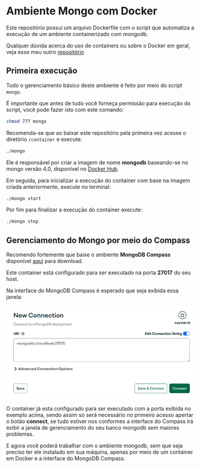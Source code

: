 # Ambiente Mongo com Docker

Este repositório possui um arquivo Dockerfile com o script que automatiza a execução de um ambiente containerizado com mongodb.

Qualquer dúvida acerca do uso de containers ou sobre o Docker em geral, veja esse meu outro [repositório](https://github.com/Guilherme-07062002/EstudosDocker.git)

## Primeira execução

Todo o gerenciamento básico deste ambiente é feito por meio do script `mongo`.

É importante que antes de tudo você forneça permissão para execução do script, você pode fazer isto com este comando:

```bash
chmod 777 mongo
```

Recomenda-se que ao baixar este repositório pela primeira vez acesse o diretório `/container` e execute:

```bash
./mongo
```

Ele é responsável por criar a imagem de nome **mongodb** baseando-se no mongo versão 4.0, disponível no [Docker Hub](https://hub.docker.com/_/mongo).

Em seguida, para inicializar a execução do container com base na imagem criada anteriormente, execute no terminal:

```bash
./mongo start
```

Por fim para finalizar a execução do container execute:

```bash
./mongo stop
```

## Gerenciamento do Mongo por meio do Compass

Recomendo fortemente que baixe o ambiente **MongoDB Compass** disponível [aqui](https://www.mongodb.com/try/download/compass) para download.

Este container está configurado para ser executado na porta **27017** do seu host.

Na interface do MongoDB Compass é esperado que seja exibida essa janela:

![mongodb compass](imgs_readme/print1.png)

O container já esta configurado para ser executado com a porta exibida no exemplo acima, sendo assim só será necessário no primeiro acesso apertar o botão **connect**, se tudo estiver nos conformes a interface do Compass irá exibir a janela de gerenciamento do seu banco mongodb sem maiores problemas.

E agora você poderá trabalhar com o ambiente mongodb, sem que seja preciso ter ele instalado em sua máquina, apenas por meio de um container em Docker e a interface do MongoDB Compass.
